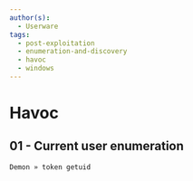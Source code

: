 ```yaml
---
author(s):
  - Userware
tags:
  - post-exploitation
  - enumeration-and-discovery
  - havoc
  - windows
---
```

# Havoc

## 01 - Current user enumeration

```
Demon » token getuid
```